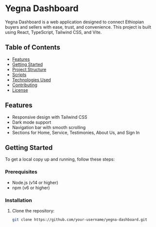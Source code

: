 # Yegna Dashboard

Yegna Dashboard is a web application designed to connect Ethiopian buyers and sellers with ease, trust, and convenience. This project is built using React, TypeScript, Tailwind CSS, and Vite.

## Table of Contents

- [Features](#features)
- [Getting Started](#getting-started)
- [Project Structure](#project-structure)
- [Scripts](#scripts)
- [Technologies Used](#technologies-used)
- [Contributing](#contributing)
- [License](#license)

## Features

- Responsive design with Tailwind CSS
- Dark mode support
- Navigation bar with smooth scrolling
- Sections for Home, Service, Testimonies, About Us, and Sign In

## Getting Started

To get a local copy up and running, follow these steps:

### Prerequisites

- Node.js (v14 or higher)
- npm (v6 or higher)

### Installation

1. Clone the repository:

   ```sh
   git clone https://github.com/your-username/yegna-dashboard.git
   ```
